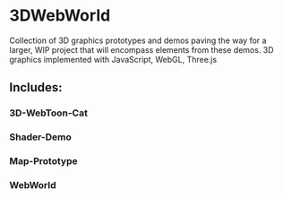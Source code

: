 # 3DWebWorld
Collection of 3D graphics prototypes and demos paving the way for a larger, WIP project that will encompass elements from these demos.
3D graphics implemented with JavaScript, WebGL, Three.js

## Includes:
### 3D-WebToon-Cat

### Shader-Demo

### Map-Prototype

### WebWorld
